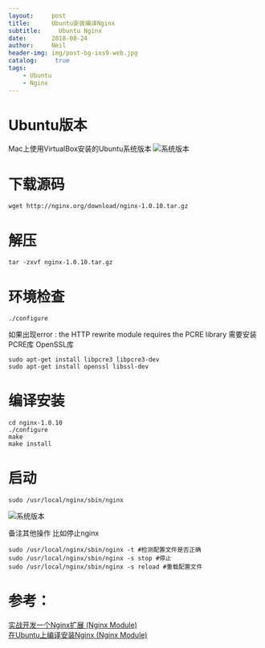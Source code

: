 ```yaml
---
layout:     post
title:      Ubuntu安装编译Nginx
subtitle:	  Ubuntu Nginx
date:       2018-08-24
author:     Neil
header-img: img/post-bg-ios9-web.jpg
catalog: 	 true
tags:
    - Ubuntu
    - Nginx
---
```


# Ubuntu版本
Mac上使用VirtualBox安装的Ubuntu系统版本
![系统版本](https://ws4.sinaimg.cn/large/006tNbRwly1fukxqqr3z0j31kw04twfk.jpg)

# 下载源码
```
wget http://nginx.org/download/nginx-1.0.10.tar.gz
```
# 解压
```
tar -zxvf nginx-1.0.10.tar.gz
```

# 环境检查
```
./configure 
```
如果出现error : the HTTP rewrite module requires the PCRE library 需要安装PCRE库 OpenSSL库

```
sudo apt-get install libpcre3 libpcre3-dev  
sudo apt-get install openssl libssl-dev 
```


# 编译安装
```
cd nginx-1.0.10
./configure 
make
make install
```

# 启动
```
sudo /usr/local/nginx/sbin/nginx
```

![系统版本](https://ws1.sinaimg.cn/large/006tNbRwly1fukyqhvg1bj31kw06m0tu.jpg)

备注其他操作 比如停止nginx

```
sudo /usr/local/nginx/sbin/nginx -t #检测配置文件是否正确 
sudo /usr/local/nginx/sbin/nginx -s stop #停止 
sudo /usr/local/nginx/sbin/nginx -s reload #重载配置文件 
```


# 参考：  
[实战开发一个Nginx扩展 (Nginx Module)](https://segmentfault.com/a/1190000009769143)  
[在Ubuntu上编译安装Nginx (Nginx Module)](https://vsxen.github.io/2017/04/09/nginx-sourse-compile-on-ubuntu/)

 









 

